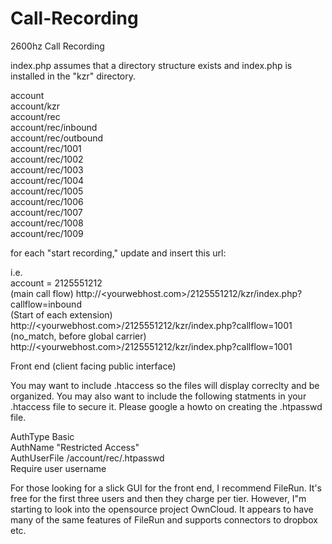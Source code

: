 # Call-Recording
2600hz Call Recording

index.php assumes that a directory structure exists and index.php is installed in the "kzr" directory.

account \
account/kzr \
account/rec \
  account/rec/inbound \
  account/rec/outbound \
  account/rec/1001 \
  account/rec/1002 \
  account/rec/1003 \
  account/rec/1004 \
  account/rec/1005 \
  account/rec/1006 \
  account/rec/1007 \
  account/rec/1008 \
  account/rec/1009 


for each "start recording," update and insert this url:

i.e. \
account = 2125551212 \
(main call flow) http://<yourwebhost.com>/2125551212/kzr/index.php?callflow=inbound \
(Start of each extension) http://<yourwebhost.com>/2125551212/kzr/index.php?callflow=1001 \
(no_match, before global carrier) http://<yourwebhost.com>/2125551212/kzr/index.php?callflow=1001 

Front end (client facing public interface)

You may want to include .htaccess so the files will display correclty and be organized.
You may also want to include the following statments in your .htaccess file to secure it. Please google a howto 
on creating the .htpasswd file.

AuthType Basic \
AuthName "Restricted Access" \
AuthUserFile /account/rec/.htpasswd \
Require user username

For those looking for a slick GUI for the front end, I recommend FileRun. It's free for the first three users and then they charge per tier. However, I"m starting to look into the opensource project OwnCloud. It appears to have many of the same features of FileRun and supports connectors to dropbox etc.  
